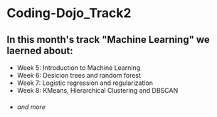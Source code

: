 # Coding-Dojo_Track2

## In this month's track **"Machine Learning"** we laerned about:

* Week 5: Introduction to Machine Learning
* Week 6: Desicion trees and random forest
* Week 7: Logistic regression and regularization
* Week 8: KMeans, Hierarchical Clustering and DBSCAN
* ###### and more
